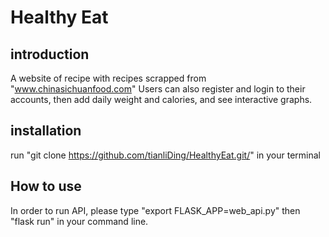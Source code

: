# Healthy Eat
</h>

## introduction
A website of recipe with recipes scrapped from "www.chinasichuanfood.com"
Users can also register and login to their accounts, then add daily weight and calories, and see interactive graphs.

## installation
run "git clone https://github.com/tianliDing/HealthyEat.git/" in your terminal

## How to use
In order to run API, please type "export FLASK_APP=web_api.py" then "flask run" in your command line.
